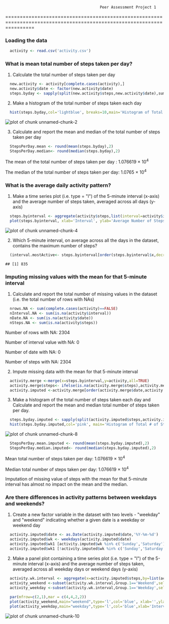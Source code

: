                                               Peer Assessment Project 1
======================================================================================================================

### Loading the data


```r
  activity <- read.csv('activity.csv')
```


### What is mean total number of steps taken per day?

1. Calculate the total number of steps taken per day

```r
  new.activity <- activity[complete.cases(activity),]  
  new.activity$date <- factor(new.activity$date)       
  steps.byday <- sapply(split(new.activity$steps,new.activity$date),sum)
```

2. Make a histogram of the total number of steps taken each day

```r
  hist(steps.byday,col='lightblue', breaks=10,main='Histogram of Total # of Steps Taken Per Day', xlab='# of Steps Per Day')
```

![plot of chunk unnamed-chunk-2](figure/unnamed-chunk-2-1.png) 

3. Calculate and report the mean and median of the total number of steps taken per day

```r
  StepsPerDay.mean <- round(mean(steps.byday),2)
  StepsPerDay.median<- round(median(steps.byday),2)
```
The mean of the total number of steps taken per day : 1.076619 &times; 10<sup>4</sup>

The median of the total number of steps taken per day: 1.0765 &times; 10<sup>4</sup>


### What is the average daily activity pattern?

1. Make a time series plot (i.e. type = "l") of the 5-minute interval (x-axis) and the average number of steps taken, averaged across all days (y-axis)

```r
  steps.byinterval <- aggregate(activity$steps,list(interval=activity$interval),mean, na.rm=TRUE)
  plot(steps.byinterval, xlab='Interval', ylab='Average Number of Steps taken',type='l',col='red', main='Average Number of Steps Taken in 5-minute Intervals')
```

![plot of chunk unnamed-chunk-4](figure/unnamed-chunk-4-1.png) 

2. Which 5-minute interval, on average across all the days in the dataset, contains the maximum number of steps?

```r
  (interval.mostActive<- steps.byinterval[order(steps.byinterval$x,decreasing=TRUE),][1,1])
```

```
## [1] 835
```


### Imputing missing values with the mean for that 5-minute interval

1. Calculate and report the total number of missing values in the dataset (i.e. the total number of rows with NAs)

```r
  nrows.NA <- sum(complete.cases(activity)==FALSE)    
  nInterval.NA <- sum(is.na(activity$interval))      
  nDate.NA <- sum(is.na(activity$date))              
  nSteps.NA <- sum(is.na(activity$steps))  
```
Number of rows with NA: 2304

Number of interval value with NA: 0

Number of date with NA: 0

Number of steps with NA: 2304

2. Impute missing data with the mean for that 5-minute interval

```r
  activity.merge <-merge(x=steps.byinterval,y=activity,all=TRUE)
  activity.merge$steps<- ifelse(is.na(activity.merge$steps),activity.merge$x,activity.merge$steps)
  activity.imputed <-activity.merge[order(activity.merge$date,activity.merge$interval),c(3,4,1)]
```

3. Make a histogram of the total number of steps taken each day and Calculate and report the mean and median total number of steps taken per day.

```r
  steps.byday.imputed <- sapply(split(activity.imputed$steps,activity.imputed$date),sum)
  hist(steps.byday.imputed,col='pink', main='Histogram of Total # of Steps Taken Per Day',xlab='# of Steps Per Day',breaks=10)
```

![plot of chunk unnamed-chunk-8](figure/unnamed-chunk-8-1.png) 

```r
  StepsPerDay.mean.imputed <- round(mean(steps.byday.imputed),2)
  StepsPerDay.median.imputed<- round(median(steps.byday.imputed),2)
```
 Mean total number of steps taken per day: 1.076619 &times; 10<sup>4</sup>

 Median total number of steps taken per day: 1.076619 &times; 10<sup>4</sup>
 
 Imputation of missing value of steps with the mean for that 5-minute interval has almost no impact on the mean and the median.


### Are there differences in activity patterns between weekdays and weekends?

1. Create a new factor variable in the dataset with two levels - "weekday" and "weekend" indicating whether a given date is a weekday or weekend day

```r
  activity.imputed$date <- as.Date(activity.imputed$date,'%Y-%m-%d')
  activity.imputed$wk <- weekdays(activity.imputed$date)
  activity.imputed$wk1 [activity.imputed$wk %in% c('Sunday','Saturday')] <- 'Weekend' 
  activity.imputed$wk1 [!activity.imputed$wk %in% c('Sunday','Saturday')] <- 'Weekday' 
```

2. Make a panel plot containing a time series plot (i.e. type = "l") of the 5-minute interval (x-axis) and the average number of steps taken, averaged across all weekday days or weekend days (y-axis)

```r
  activity.wk.interval <- aggregate(x=activity.imputed$steps,by=list(activity.imputed$wk1,activity.imputed$interval),mean)
  activity_weekend <-subset(activity.wk.interval,Group.1=='Weekend',select=-Group.1)
  activity_weekday <-subset(activity.wk.interval,Group.1=='Weekday',select=-Group.1)
  
  par(mfrow=c(2,1),mar = c(4,4,2,2))
  plot(activity_weekend,main="weekend",type='l',col='blue', xlab='',ylab='Number of Steps')
  plot(activity_weekday,main="weekday",type='l',col='blue',xlab='Interval',ylab='Number of Steps')
```

![plot of chunk unnamed-chunk-10](figure/unnamed-chunk-10-1.png) 
